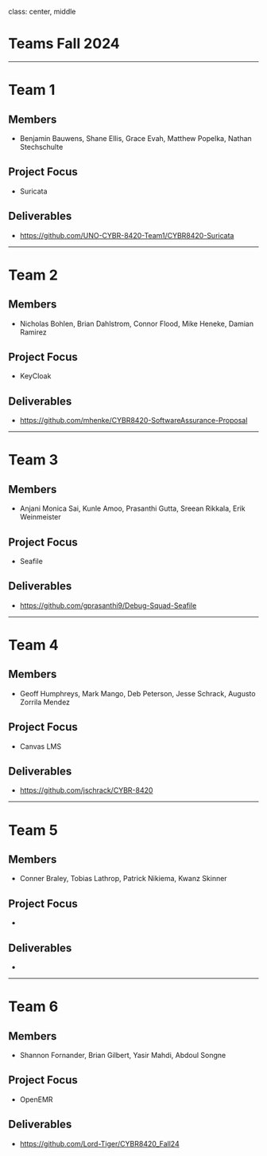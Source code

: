 class: center, middle
# Teams Fall 2024

---

# Team 1

## Members
- Benjamin Bauwens, Shane Ellis, Grace Evah, Matthew Popelka, Nathan Stechschulte

## Project Focus
- Suricata

## Deliverables
- https://github.com/UNO-CYBR-8420-Team1/CYBR8420-Suricata

---

# Team 2

## Members
- Nicholas Bohlen, Brian Dahlstrom, Connor Flood, Mike Heneke, Damian Ramirez

## Project Focus
- KeyCloak

## Deliverables
- https://github.com/mhenke/CYBR8420-SoftwareAssurance-Proposal

---

# Team 3

## Members
- Anjani Monica Sai, Kunle Amoo, Prasanthi Gutta, Sreean Rikkala, Erik Weinmeister

## Project Focus
- Seafile

## Deliverables
- https://github.com/gprasanthi9/Debug-Squad-Seafile

---

# Team 4

## Members
- Geoff Humphreys, Mark Mango, Deb Peterson, Jesse Schrack, Augusto Zorrila Mendez

## Project Focus
- Canvas LMS

## Deliverables
-  https://github.com/jschrack/CYBR-8420

---

# Team 5

## Members
- Conner Braley, Tobias Lathrop, Patrick Nikiema, Kwanz Skinner

## Project Focus
- 

## Deliverables
- 

---

# Team 6

## Members
- Shannon Fornander, Brian Gilbert, Yasir Mahdi, Abdoul Songne

## Project Focus
- OpenEMR

## Deliverables
- https://github.com/Lord-Tiger/CYBR8420_Fall24